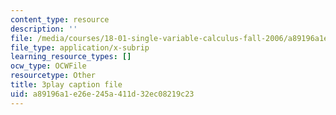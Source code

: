 ```yaml
---
content_type: resource
description: ''
file: /media/courses/18-01-single-variable-calculus-fall-2006/a89196a1e26e245a411d32ec08219c23_TpWQlKHPyJ4.srt
file_type: application/x-subrip
learning_resource_types: []
ocw_type: OCWFile
resourcetype: Other
title: 3play caption file
uid: a89196a1-e26e-245a-411d-32ec08219c23
---
```

